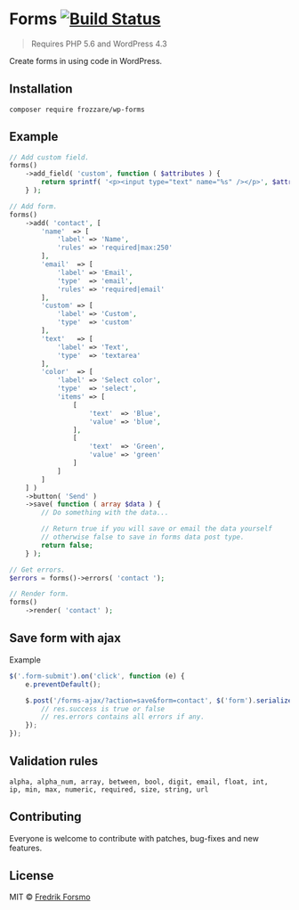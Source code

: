 # Forms [![Build Status](https://travis-ci.org/frozzare/wp-forms.svg?branch=master)](https://travis-ci.org/frozzare/wp-forms)

> Requires PHP 5.6 and WordPress 4.3

Create forms in using code in WordPress.

## Installation

```
composer require frozzare/wp-forms
```

## Example

```php
// Add custom field.
forms()
    ->add_field( 'custom', function ( $attributes ) {
        return sprintf( '<p><input type="text" name="%s" /></p>', $attributes['name'] );
    } );

// Add form.
forms()
    ->add( 'contact', [
        'name'  => [
            'label' => 'Name',
            'rules' => 'required|max:250'
        ],
        'email'  => [
            'label' => 'Email',
            'type'  => 'email',
            'rules' => 'required|email'
        ],
        'custom' => [
            'label' => 'Custom',
            'type'  => 'custom'
        ],
        'text'   => [
            'label' => 'Text',
            'type'  => 'textarea'
        ],
        'color'  => [
            'label' => 'Select color',
            'type'  => 'select',
            'items' => [
                [
                    'text'  => 'Blue',
                    'value' => 'blue',
                ],
                [
                    'text'  => 'Green',
                    'value' => 'green'
                ]
            ]
        ]
    ] )
    ->button( 'Send' )
    ->save( function ( array $data ) {
        // Do something with the data...

        // Return true if you will save or email the data yourself
        // otherwise false to save in forms data post type.
        return false;
    } );

// Get errors.
$errors = forms()->errors( 'contact ');

// Render form.
forms()
    ->render( 'contact' );

```

## Save form with ajax

Example

```js
$('.form-submit').on('click', function (e) {
    e.preventDefault();

    $.post('/forms-ajax/?action=save&form=contact', $('form').serialize(), function (res) {
        // res.success is true or false
        // res.errors contains all errors if any.
    });
});
```

## Validation rules

```
alpha, alpha_num, array, between, bool, digit, email, float, int,
ip, min, max, numeric, required, size, string, url
```

## Contributing

Everyone is welcome to contribute with patches, bug-fixes and new features.

## License

MIT © [Fredrik Forsmo](https://github.com/frozzare)
